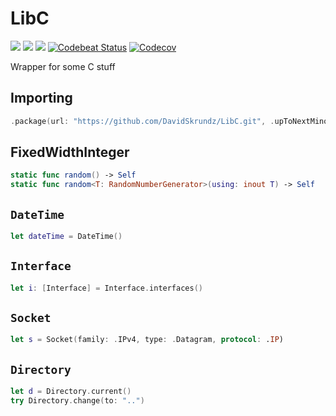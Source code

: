 # LibC

[![](https://img.shields.io/badge/Swift-4.2-orange.svg)][1]
[![](https://img.shields.io/badge/os-macOS%20|%20Linux-lightgray.svg)][1]
[![](https://travis-ci.com/DavidSkrundz/LibC.svg?branch=master)][2]
[![Codebeat Status](https://codebeat.co/badges/ef1bd196-3a7c-41c5-a1fd-3a5c2f6aea55)][3]
[![Codecov](https://codecov.io/gh/DavidSkrundz/LibC/branch/master/graph/badge.svg)][4]

[1]: https://swift.org/download/#releases
[2]: https://travis-ci.com/DavidSkrundz/LibC
[3]: https://codebeat.co/projects/github-com-davidskrundz-libc
[4]: https://codecov.io/gh/DavidSkrundz/LibC

Wrapper for some C stuff

## Importing

```Swift
.package(url: "https://github.com/DavidSkrundz/LibC.git", .upToNextMinor(from: "1.3.0"))
```

## FixedWidthInteger
```Swift
static func random() -> Self
static func random<T: RandomNumberGenerator>(using: inout T) -> Self
```

## `DateTime`
```Swift
let dateTime = DateTime()
```

## `Interface`
```Swift
let i: [Interface] = Interface.interfaces()
```

## `Socket`
```Swift
let s = Socket(family: .IPv4, type: .Datagram, protocol: .IP)
```

## `Directory`
```Swift
let d = Directory.current()
try Directory.change(to: "..")
```
